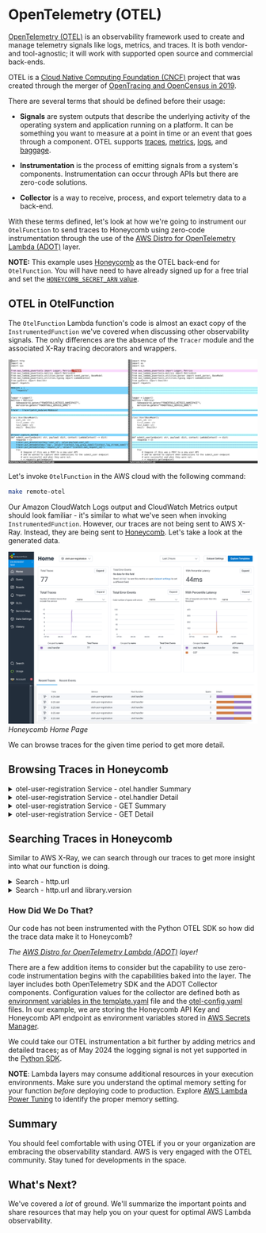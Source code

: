 # OpenTelemetry (OTEL)

[OpenTelemetry (OTEL)](https://opentelemetry.io/) is an observability framework used to create and manage telemetry signals like logs, metrics, and traces. It is both vendor- and tool-agnostic; it will work with supported open source and commercial back-ends.

OTEL is a [Cloud Native Computing Foundation (CNCF)](https://landscape.cncf.io/?item=observability-and-analysis--observability--opentelemetry) project that was created through the merger of [OpenTracing and OpenCensus in 2019](https://www.cncf.io/blog/2019/05/21/a-brief-history-of-opentelemetry-so-far/).

There are several terms that should be defined before their usage:

* **Signals** are system outputs that describe the underlying activity of the operating system and application running on a platform. It can be something you want to measure at a point in time or an event that goes through a component. OTEL supports [traces](https://opentelemetry.io/docs/concepts/signals/traces), [metrics](https://opentelemetry.io/docs/concepts/signals/metrics), [logs](https://opentelemetry.io/docs/concepts/signals/logs), and [baggage](https://opentelemetry.io/docs/concepts/signals/baggage).

* **Instrumentation** is the process of emitting signals from a system's components. Instrumentation can occur through APIs but there are zero-code solutions.

* **Collector** is a way to receive, process, and export telemetry data to a back-end.

With these terms defined, let's look at how we're going to instrument our `OtelFunction` to send traces to Honeycomb using zero-code instrumentation through the use of the [AWS Distro for OpenTelemetry Lambda (ADOT)](https://aws-otel.github.io/docs/getting-started/lambda) layer.

**NOTE:** This example uses [Honeycomb](https://honeycomb.io) as the OTEL back-end for `OtelFunction`. You will have need to have already signed up for a free trial and set the [`HONEYCOMB_SECRET_ARN` value](https://github.com/mcnamarabrian/pycon2024/blob/main/README.md#sign-up-for-a-honeycomb-trial).

## OTEL in OtelFunction

The `OtelFunction` Lambda function's code is almost an exact copy of the `InstrumentedFunction` we've covered when discussing other observability signals. The only differences are the absence of the `Tracer` module and the associated X-Ray tracing decorators and wrappers.

![vimdiff Output - InstrumentdFunction v OtelFunction](./img/otel/otel-function-vimdiff-output.png)

Let's invoke `OtelFunction` in the AWS cloud with the following command:

```bash
make remote-otel
```

Our Amazon CloudWatch Logs output and CloudWatch Metrics output should look familiar - it's similar to what we've seen when invoking `InstrumentedFunction`. However, our traces are not being sent to AWS X-Ray. Instead, they are being sent to [Honeycomb](https://honeycomb.io). Let's take a look at the generated data.

![Honeycomb Home Page](./img/otel/otel-function-honeycomb-home-page.png)
_Honeycomb Home Page_

We can browse traces for the given time period to get more detail.

## Browsing Traces in Honeycomb

<details>
<summary>otel-user-registration Service - otel.handler Summary</summary>

![otel-user-registration Service - otel.handler Summary](./img/otel/otel-function-honeycomb-root-trace-summary.png)

</details>

<details>
<summary>otel-user-registration Service - otel.handler Detail</summary>

![otel-user-registration Service - otel.handler Detail](./img/otel/otel-function-honeycomb-root-trace-detail.png)

</details>

<details>
<summary>otel-user-registration Service - GET Summary</summary>

![otel-user-registration Service - GET Summary](./img/otel/otel-function-honeycomb-get-trace-summary.png)

</details>

<details>
<summary>otel-user-registration Service - GET Detail</summary>

![otel-user-registration Service - GET Detail](./img/otel/otel-function-honeycomb-get-trace-detail.png)

</details>

## Searching Traces in Honeycomb

Similar to AWS X-Ray, we can search through our traces to get more insight into what our function is doing.

<details>
<summary>Search - http.url</summary>

![Simple Search - http.url](./img/otel/otel-function-honeycomb-search-http-url.png)

</details>

<details>
<summary>Search - http.url and library.version</summary>

![otel-user-registration Service - GET Detail](./img/otel/otel-function-honeycomb-search-http-url-and-library-version.png)

</details>

### How Did We Do That?

Our code has not been instrumented with the Python OTEL SDK so how did the trace data make it to Honeycomb? 

_The [AWS Distro for OpenTelemetry Lambda (ADOT)](https://aws-otel.github.io/docs/getting-started/lambda) layer!_

There are a few addition items to consider but the capability to use zero-code instrumentation begins with the capabilities baked into the layer. The layer includes both OpenTelemetry SDK and the ADOT Collector components. Configuration values for the collector are defined both as [environment variables in the template.yaml](./template.yaml#L139) file and the [otel-config.yaml](./function/otel/otel-config.yaml) files. In our example, we are storing the Honeycomb API Key and Honeycomb API endpoint as environment variables stored in [AWS Secrets Manager](https://aws.amazon.com/secrets-manager/).

We could take our OTEL instrumentation a bit further by adding metrics and detailed traces; as of May 2024 the logging signal is not yet supported in the [Python SDK](https://opentelemetry.io/docs/languages/python/).

**NOTE**: Lambda layers may consume additional resources in your execution environments. Make sure you understand the optimal memory setting for your function _before_ deploying code to production. Explore [AWS Lambda Power Tuning](https://docs.aws.amazon.com/lambda/latest/operatorguide/profile-functions.html) to identify the proper memory setting.

## Summary

You should feel comfortable with using OTEL if you or your organization are embracing the observability standard. AWS is very engaged with the OTEL community. Stay tuned for developments in the space.

## What's Next?

We've covered a _lot_ of ground. We'll summarize the important points and share resources that may help you on your quest for optimal AWS Lambda observability.
